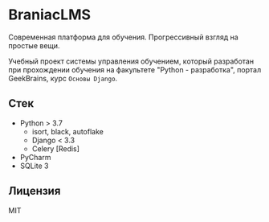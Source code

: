# BraniacLMS

Современная платформа для обучения. Прогрессивный взгляд на простые вещи.

Учебный проект системы управления обучением, который разработан при прохождении обучения на факультете "Python - разработка", портал GeekBrains, курс `Основы Django`.

## Стек

- Python > 3.7
  - isort, black, autoflake
  - Django < 3.3
  - Celery [Redis]
- PyCharm
- SQLite 3

## Лицензия

MIT